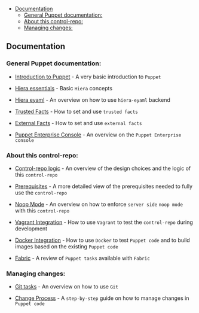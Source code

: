 - [Documentation](#documentation)
  - [General Puppet documentation:](#general-puppet-documentation)
  - [About this control-repo:](#about-this-control-repo)
  - [Managing changes:](#managing-changes)

## Documentation

### General Puppet documentation:

  - [Introduction to Puppet](puppet.md) - A very basic introduction to `Puppet`

  - [Hiera essentials](hiera.md) - Basic `Hiera` concepts

  - [Hiera eyaml](hiera_eyaml.md) - An overview on how to use `hiera-eyaml` backend

  - [Trusted Facts](trusted_facts.md) - How to set and use `trusted facts`

  - [External Facts](external_facts.md) - How to set and use `external facts`

  - [Puppet Enterprise Console](pe_console.md) - An overview on the `Puppet Enterprise console`

### About this control-repo:

  - [Control-repo logic](use.md) - An overview of the design choices and the logic of this `control-repo`

  - [Prerequisites](prerequisites.md) - A more detailed view of the prerequisites needed to fully use the `control-repo`

  - [Noop Mode](noop_mode.md) - An overview on how to enforce `server side` `noop mode` with this `control-repo`

  - [Vagrant Integration](vagrant.md) - How to use `Vagrant` to test the `control-repo` during development

  - [Docker Integration](docker.md) - How to use `Docker` to test `Puppet code` and to build images based on the existing `Puppet code`

  - [Fabric](fabric.md) - A review of `Puppet tasks` available with `Fabric`


### Managing changes:

  - [Git tasks](git.md) - An overview on how to use `Git`

  - [Change Process](change_process.md) - A `step-by-step` guide on how to manage changes in `Puppet code`
